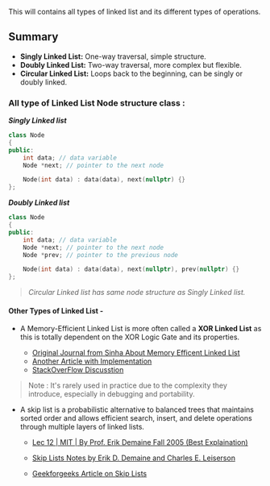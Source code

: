 This will contains all types of linked list and its different types of operations.

## Summary

- **Singly Linked List:** One-way traversal, simple structure.
- **Doubly Linked List:** Two-way traversal, more complex but flexible.
- **Circular Linked List:** Loops back to the beginning, can be singly or doubly linked.

### All type of Linked List Node structure class :

**_Singly Linked list_** 

``` C++
class Node
{
public:
    int data; // data variable
    Node *next; // pointer to the next node

    Node(int data) : data(data), next(nullptr) {}
};

```
**_Doubly Linked list_**

``` C++
class Node
{
public:
    int data; // data variable
    Node *next; // pointer to the next node
    Node *prev; // pointer to the previous node 

    Node(int data) : data(data), next(nullptr), prev(nullptr) {}
};
```
> _Circular Linked list has same node structure as Singly Linked list._

#### Other Types of Linked List - 

- A Memory-Efficient Linked List is more often called a **XOR Linked List** as this is totally dependent on the XOR Logic Gate and its properties.

    - [Original Journal from Sinha About Memory Efficent Linked List](https://www.linuxjournal.com/article/6828?page=0,1)
    - [Another Article with Implementation](https://cybercruddotnet.wordpress.com/2012/07/04/complicating-things-with-xor-linked-lists/)
    - [StackOverFlow Discusstion](https://stackoverflow.com/questions/35841620/what-is-a-memory-efficient-doubly-linked-list-in-c)
    
> Note : It's rarely used in practice due to the complexity they introduce, especially in debugging and portability.

- A skip list is a probabilistic alternative to balanced trees that maintains sorted order and allows efficient search, insert, and delete operations through multiple layers of linked lists.
    
    - [Lec 12 | MIT | By Prof. Erik Demaine Fall 2005 (Best Explaination)](https://www.youtube.com/watch?v=kBwUoWpeH_Q)

    - [Skip Lists Notes by Erik D. Demaine and Charles E. Leiserson](Skip%20Lists.pdf)

    - [Geekforgeeks Article on Skip Lists](https://www.geeksforgeeks.org/skip-list/?ref=lbp)